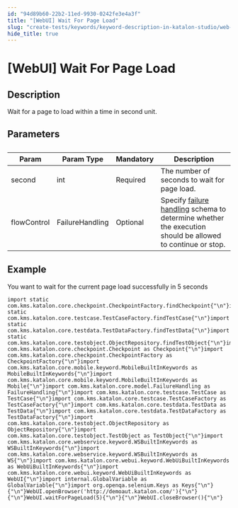 ```yaml
---
id: "94d89b60-22b2-11ed-9930-0242fe3e4a3f"
title: "[WebUI] Wait For Page Load"
slug: "create-tests/keywords/keyword-description-in-katalon-studio/web-ui-keywords/webui-wait-for-page-load"
hide_title: true
---
```


# <a id="id_0" class="anchor_top_offset"/><a id="ariaid-title1" class="anchor_top_offset"/>[WebUI] Wait For Page Load


## <a id="id_0__id_1" class="anchor_top_offset"/>Description

              
<p xmlns="http://www.w3.org/1999/xhtml" className="p">Wait for a page to load within a time in second unit.</p> 
      

## <a id="id_0__id_2" class="anchor_top_offset"/>Parameters

              
<table xmlns="http://www.w3.org/1999/xhtml" className="table anchor_top_offset" id="id_0__7f7dfe97-d970-4811-a13d-ca62d4086e85"><caption /><thead className="thead"><tr className><th className="entry anchor_top_offset" id="id_0__7f7dfe97-d970-4811-a13d-ca62d4086e85__entry__1">Param</th><th className="entry anchor_top_offset" id="id_0__7f7dfe97-d970-4811-a13d-ca62d4086e85__entry__2">Param Type</th><th className="entry anchor_top_offset" id="id_0__7f7dfe97-d970-4811-a13d-ca62d4086e85__entry__3">Mandatory</th><th className="entry anchor_top_offset" id="id_0__7f7dfe97-d970-4811-a13d-ca62d4086e85__entry__4">Description</th></tr></thead><tbody className="tbody"><tr className><td className="entry" headers="id_0__7f7dfe97-d970-4811-a13d-ca62d4086e85__entry__1 id_0__7f7dfe97-d970-4811-a13d-ca62d4086e85__entry__2 id_0__7f7dfe97-d970-4811-a13d-ca62d4086e85__entry__3 id_0__7f7dfe97-d970-4811-a13d-ca62d4086e85__entry__4 ">second</td><td className="entry" headers="id_0__7f7dfe97-d970-4811-a13d-ca62d4086e85__entry__1 id_0__7f7dfe97-d970-4811-a13d-ca62d4086e85__entry__2 id_0__7f7dfe97-d970-4811-a13d-ca62d4086e85__entry__3 id_0__7f7dfe97-d970-4811-a13d-ca62d4086e85__entry__4 ">int</td><td className="entry" headers="id_0__7f7dfe97-d970-4811-a13d-ca62d4086e85__entry__1 id_0__7f7dfe97-d970-4811-a13d-ca62d4086e85__entry__2 id_0__7f7dfe97-d970-4811-a13d-ca62d4086e85__entry__3 id_0__7f7dfe97-d970-4811-a13d-ca62d4086e85__entry__4 ">Required</td><td className="entry" headers="id_0__7f7dfe97-d970-4811-a13d-ca62d4086e85__entry__1 id_0__7f7dfe97-d970-4811-a13d-ca62d4086e85__entry__2 id_0__7f7dfe97-d970-4811-a13d-ca62d4086e85__entry__3 id_0__7f7dfe97-d970-4811-a13d-ca62d4086e85__entry__4 ">The number of seconds to wait for page load.</td></tr><tr className><td className="entry" headers="id_0__7f7dfe97-d970-4811-a13d-ca62d4086e85__entry__1 id_0__7f7dfe97-d970-4811-a13d-ca62d4086e85__entry__2 id_0__7f7dfe97-d970-4811-a13d-ca62d4086e85__entry__3 id_0__7f7dfe97-d970-4811-a13d-ca62d4086e85__entry__4 ">flowControl</td><td className="entry" headers="id_0__7f7dfe97-d970-4811-a13d-ca62d4086e85__entry__1 id_0__7f7dfe97-d970-4811-a13d-ca62d4086e85__entry__2 id_0__7f7dfe97-d970-4811-a13d-ca62d4086e85__entry__3 id_0__7f7dfe97-d970-4811-a13d-ca62d4086e85__entry__4 ">FailureHandling</td><td className="entry" headers="id_0__7f7dfe97-d970-4811-a13d-ca62d4086e85__entry__1 id_0__7f7dfe97-d970-4811-a13d-ca62d4086e85__entry__2 id_0__7f7dfe97-d970-4811-a13d-ca62d4086e85__entry__3 id_0__7f7dfe97-d970-4811-a13d-ca62d4086e85__entry__4 ">Optional</td><td className="entry" headers="id_0__7f7dfe97-d970-4811-a13d-ca62d4086e85__entry__1 id_0__7f7dfe97-d970-4811-a13d-ca62d4086e85__entry__2 id_0__7f7dfe97-d970-4811-a13d-ca62d4086e85__entry__3 id_0__7f7dfe97-d970-4811-a13d-ca62d4086e85__entry__4 ">Specify <a className="xref" href="/docs/maintain/configure-failure-handling-settings-in-katalon-studio">failure handling</a> schema to         determine whether the execution should be allowed to continue or         stop.</td></tr></tbody></table> 
      

## <a id="id_0__id_3" class="anchor_top_offset"/>Example

              
<p xmlns="http://www.w3.org/1999/xhtml" className="p">You want to wait for the current page load successfully in 5   seconds</p> 
              
<pre xmlns="http://www.w3.org/1999/xhtml" className="pre codeblock"><code>import static com.kms.katalon.core.checkpoint.CheckpointFactory.findCheckpoint{"\n"}import static com.kms.katalon.core.testcase.TestCaseFactory.findTestCase{"\n"}import static com.kms.katalon.core.testdata.TestDataFactory.findTestData{"\n"}import static com.kms.katalon.core.testobject.ObjectRepository.findTestObject{"\n"}import com.kms.katalon.core.checkpoint.Checkpoint as Checkpoint{"\n"}import com.kms.katalon.core.checkpoint.CheckpointFactory as CheckpointFactory{"\n"}import com.kms.katalon.core.mobile.keyword.MobileBuiltInKeywords as MobileBuiltInKeywords{"\n"}import com.kms.katalon.core.mobile.keyword.MobileBuiltInKeywords as Mobile{"\n"}import com.kms.katalon.core.model.FailureHandling as FailureHandling{"\n"}import com.kms.katalon.core.testcase.TestCase as TestCase{"\n"}import com.kms.katalon.core.testcase.TestCaseFactory as TestCaseFactory{"\n"}import com.kms.katalon.core.testdata.TestData as TestData{"\n"}import com.kms.katalon.core.testdata.TestDataFactory as TestDataFactory{"\n"}import com.kms.katalon.core.testobject.ObjectRepository as ObjectRepository{"\n"}import com.kms.katalon.core.testobject.TestObject as TestObject{"\n"}import com.kms.katalon.core.webservice.keyword.WSBuiltInKeywords as WSBuiltInKeywords{"\n"}import com.kms.katalon.core.webservice.keyword.WSBuiltInKeywords as WS{"\n"}import com.kms.katalon.core.webui.keyword.WebUiBuiltInKeywords as WebUiBuiltInKeywords{"\n"}import com.kms.katalon.core.webui.keyword.WebUiBuiltInKeywords as WebUI{"\n"}import internal.GlobalVariable as GlobalVariable{"\n"}import org.openqa.selenium.Keys as Keys{"\n"}{"\n"}WebUI.openBrowser('http://demoaut.katalon.com/'){"\n"}{"\n"}WebUI.waitForPageLoad(5){"\n"}{"\n"}WebUI.closeBrowser(){"\n"}</code></pre> 
            
